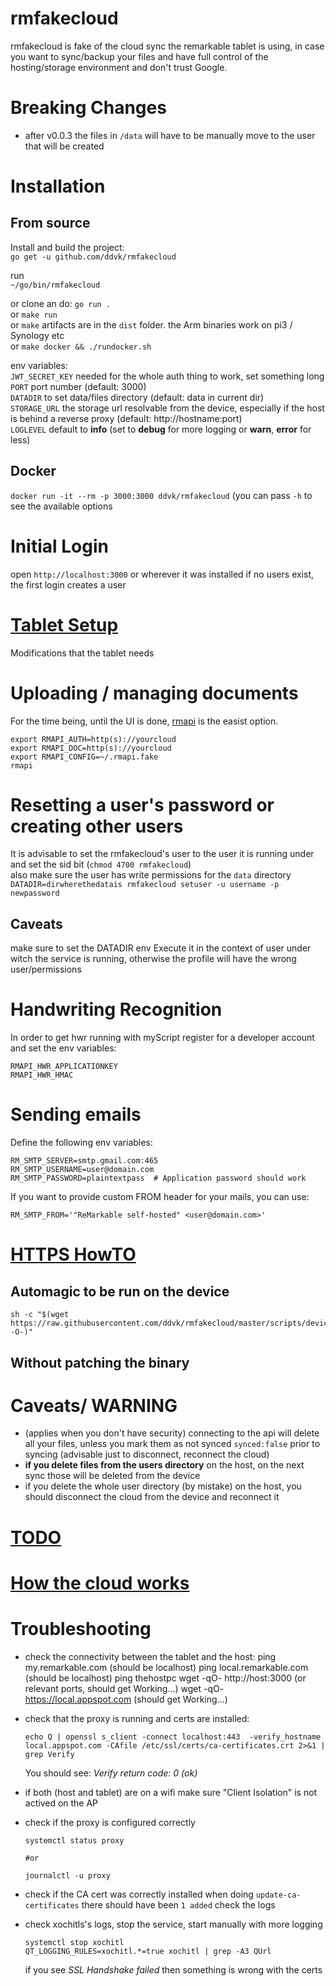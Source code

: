 # rmfakecloud


rmfakecloud is fake of the cloud sync the remarkable tablet is using, in case you want to sync/backup your files and have full control of the hosting/storage environment and don't trust Google.

# Breaking Changes
- after v0.0.3 the files in `/data` will have to be manually move to the user that will be created

# Installation

## From source

Install and build the project:  
`go get -u github.com/ddvk/rmfakecloud`

run  
`~/go/bin/rmfakecloud`  


or clone an do: `go run .`  
or `make run`  
or `make` artifacts are in the `dist` folder. the Arm binaries work on pi3 / Synology etc  
or `make docker && ./rundocker.sh`  


env variables:  
`JWT_SECRET_KEY` needed for the whole auth thing to work, set something long
`PORT` port number (default: 3000)  
`DATADIR` to set data/files directory (default: data in current dir)  
`STORAGE_URL` the storage url resolvable from the device, especially if the host is behind a reverse proxy (default: http://hostname:port)  
`LOGLEVEL` default to **info** (set to **debug** for more logging or **warn**, **error** for less)

## Docker
`docker run -it --rm -p 3000:3000 ddvk/rmfakecloud` (you can pass `-h` to see the available options

# Initial Login
open `http://localhost:3000` or wherever it was installed
if no users exist, the first login creates a user

# [Tablet Setup](docs/tablet.md)
Modifications that the tablet needs

# Uploading / managing documents
For the time being, until the UI is done, [rmapi](https://github.com/juruen/rmapi) is the easist option.
```
export RMAPI_AUTH=http(s)://yourcloud
export RMAPI_DOC=http(s)://yourcloud
export RMAPI_CONFIG=~/.rmapi.fake
rmapi
```


# Resetting a user's password or creating other users
It is advisable to set the rmfakecloud's user to the user it is running under and set the sid bit (`chmod 4700 rmfakecloud`)  
also make sure the user has write permissions for the `data` directory
`DATADIR=dirwherethedatais rmfakecloud setuser -u username -p newpassword`

## Caveats
make sure to set the DATADIR env
Execute it in the context of user under witch the service is running, otherwise the profile will have the wrong user/permissions

# Handwriting Recognition
In order to get hwr running with myScript register for a developer account and set the env variables: 

`RMAPI_HWR_APPLICATIONKEY`  
`RMAPI_HWR_HMAC`

# Sending emails
Define the following env variables:

```
RM_SMTP_SERVER=smtp.gmail.com:465
RM_SMTP_USERNAME=user@domain.com
RM_SMTP_PASSWORD=plaintextpass  # Application password should work
```

If you want to provide custom FROM header for your mails, you can use:
```
RM_SMTP_FROM='"ReMarkable self-hosted" <user@domain.com>'
```

# [HTTPS HowTO](docs/https.md)


## Automagic to be run on the device
```
sh -c "$(wget https://raw.githubusercontent.com/ddvk/rmfakecloud/master/scripts/device/automagic.sh -O-)"
```

## Without patching the binary

# Caveats/ WARNING
- (applies when you don't have security) connecting to the api will delete all your files, unless you mark them as not synced `synced:false` prior to syncing (advisable just to disconnect, reconnect the cloud)
- **if you delete files from the users directory** on the host, on the next sync those will be deleted from the device
- if you delete the whole user directory (by mistake) on the host, you should disconnect the cloud from the device and reconnect it

# [TODO](docs/todo.md)
# [How the cloud works](docs/cloud.md)

# Troubleshooting
- check the connectivity between the tablet and the host:
    ping my.remarkable.com (should be localhost)
    ping local.remarkable.com (should be localhost)
    ping thehostpc
    wget -qO- http://host:3000 (or relevant ports, should get Working...)
    wget -qO- https://local.appspot.com (should get Working...)
    
- check that the proxy is running and certs are installed:
    ```
    echo Q | openssl s_client -connect localhost:443  -verify_hostname local.appspot.com -CAfile /etc/ssl/certs/ca-certificates.crt 2>&1 | grep Verify
    ```
    You should see: *Verify return code: 0 (ok)*

- if both (host and tablet) are on a wifi make sure "Client Isolation" is not actived on the AP

- check if the proxy is configured correctly
    ```
    systemctl status proxy

    #or

    journalctl -u proxy
    ```
- check if the CA cert was correctly installed
    when doing `update-ca-certificates` there should have been `1 added`
    check the logs

- check xochitls's logs, stop the service, start manually with more logging
    ```
    systemctl stop xochitl
    QT_LOGGING_RULES=xochitl.*=true xochitl | grep -A3 QUrl

    ```
    if you see *SSL Handshake failed* then something is wrong with the certs



